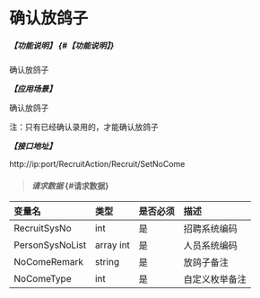 # 确认放鸽子

##### _【功能说明】_ {#【功能说明】}

确认放鸽子

_**【应用场景】**_

确认放鸽子

注：只有已经确认录用的，才能确认放鸽子

_**【接口地址】**_

http://ip:port/RecruitAction/Recruit/SetNoCome

> #### _请求数据_ {#请求数据}

| 变量名 | 类型 | 是否必须 | 描述 |
| :--- | :--- | :--- | :--- |
| RecruitSysNo | int | 是 | 招聘系统编码 |
| PersonSysNoList |array int | 是 | 人员系统编码 |
| NoComeRemark| string| 是 | 放鸽子备注 |
| NoComeType| int| 是 | 自定义枚举备注 |





